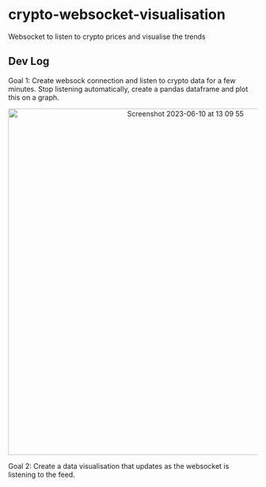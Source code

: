 # crypto-websocket-visualisation
Websocket to listen to crypto prices and visualise the trends


## Dev Log
Goal 1: Create websock connection and listen to crypto data for 
a few minutes. Stop listening automatically, create a pandas dataframe
and plot this on a graph.

<p align="center" width="100%">
 <img align="center" width="700" alt="Screenshot 2023-06-10 at 13 09 55" src="https://github.com/ZaynRassam/crypto-websocket-visualisation/assets/112281021/1cd44217-91f5-40ec-96d3-fc3fb07de938">
<p/>



Goal 2: Create a data visualisation that updates as the websocket is 
listening to the feed. 
